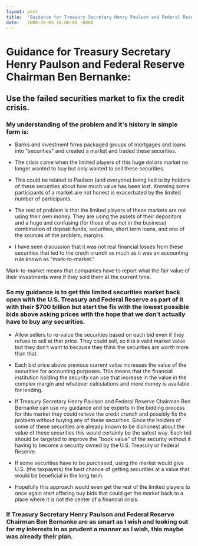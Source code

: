 ```yaml
---
layout: post
title:  "Guidance for Treasury Secretary Henry Paulson and Federal Reserve Chairman Ben Bernanke: Use the failed securities market to fix the credit crisis."
date:   2008-10-03 18:06:09 -0800
---
```


# Guidance for Treasury Secretary Henry Paulson and Federal Reserve Chairman Ben Bernanke:
## Use the failed securities market to fix the credit crisis.

### My understanding of the problem and it's history in simple form is:

* Banks and investment firms packaged groups of mortgages and loans into "securities" and created a market and traded these securities.

* The crisis came when the limited players of this huge dollars market no longer wanted to buy but only wanted to sell these securities.

* This could be related to Paulson (and everyone) being lied to by holders of these securities about how much value has been lost.  Knowing some participants of a market are not honest is exacerbated by the limited number of participants.

* The rest of problem is that the limited players of these markets are not using their own money.  They are using the assets of their depositors and a huge and confusing (for those of us not in the business) combination of deposit funds, securities, short term loans, and one of the sources of the problem, margins.

* I have seen discussion that it was not real financial losses from these securities that led to the credit crunch as much as it was an accounting rule known as "mark-to-market."

Mark-to-market means that companies have to report what the fair value of their investments were if they sold them at the current time.

### So my guidance is to get this limited securities market back open with the U.S. Treasury and Federal Reserve as part of it with their $700 billion but start the fix with the lowest possible bids above asking prices with the hope that we don't actually have to buy any securities.

* Allow sellers to re-value the securities based on each bid even if they refuse to sell at that price.  They could sell, so it is a valid market value but they don't want to because they think the securities are worth more than that.

* Each bid price above previous current value increases the value of the securities for accounting purposes.  This means that the financial institution holding the security can use that increase in the value in the complex margin and whatever calculations and more money is available for lending.

* If Treasury Secretary Henry Paulson and Federal Reserve Chairman Ben Bernanke can use my guidance and be experts in the bidding process for this market they could relieve the credit crunch and possibly fix the problem without buying any of these securities.  Since the holders of some of these securities are already known to be dishonest about the value of these securities this would certainly be the safest way.  Each bid should be targeted to improve the "book value" of the security without it having to become a security owned by the U.S. Treasury or Federal Reserve.

* If some securities have to be purchased, using the market would give U.S. (the taxpayers) the best chance of getting securities at a value that would be beneficial in the long term.

* Hopefully this approach would even get the rest of the limited players to once again start offering buy bids that could get the market back to a place where it is not the center of a financial crisis.

### If Treasury Secretary Henry Paulson and Federal Reserve Chairman Ben Bernanke are as smart as I wish and looking out for my interests in as prudent a manner as I wish, this maybe was already their plan.
